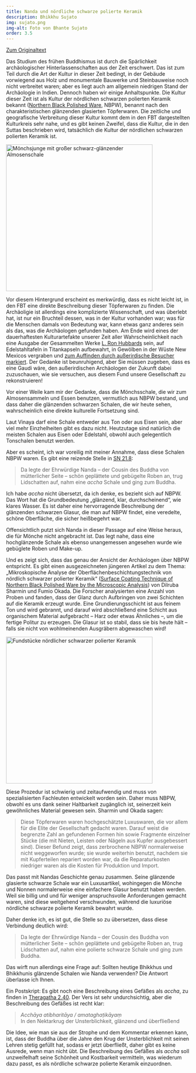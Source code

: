 ```yaml
---
title: Nanda und nördliche schwarze polierte Keramik
description: Bhikkhu Sujato
img: sujato.png
img-alt: Foto von Bhante Sujato
order: 3.5
---
```


[Zum Originaltext](https://discourse.suttacentral.net/t/nanda-and-northern-black-polished-ware/2919)

Das Studium des frühen Buddhismus ist durch die Spärlichkeit archäologischer Hinterlassenschaften aus der Zeit erschwert. Das ist zum Teil durch die Art der Kultur in dieser Zeit bedingt, in der Gebäude vorwiegend aus Holz und monumentale Bauwerke und Steinbauweise noch nicht verbreitet waren; aber es liegt auch am allgemein niedrigen Stand der Archäologie in Indien. Dennoch haben wir einige Anhaltspunkte. Die Kultur dieser Zeit ist als Kultur der nördlichen schwarzen polierten Keramik bekannt ([Northern Black Polished Ware](https://en.wikipedia.org/wiki/Northern_Black_Polished_Ware), NBPW), benannt nach den charakteristischen glänzenden glasierten Töpferwaren. Die zeitliche und geografische Verbreitung dieser Kultur kommt dem in den FBT dargestellten Kulturkreis sehr nahe, und es gibt keinen Zweifel, dass die Kultur, die in den Suttas beschrieben wird, tatsächlich die Kultur der nördlichen schwarzen polierten Keramik ist.

<a href="https://scdd.sfo2.cdn.digitaloceanspaces.com/uploads/original/2X/3/3f5b492c916af3aaefb8c0882bb2012b691e9899.jpg"><img height="400" alt="Mönchsjunge mit großer schwarz-glänzender Almosenschale" src="https://scdd.sfo2.cdn.digitaloceanspaces.com/uploads/original/2X/3/3f5b492c916af3aaefb8c0882bb2012b691e9899.jpg"></a>

Vor diesem Hintergrund erscheint es merkwürdig, dass es nicht leicht ist, in den FBT eine direkte Beschreibung dieser Töpferwaren zu finden. Die Archäoligie ist allerdings eine komplizierte Wissenschaft, und was überlebt hat, ist nur ein Bruchteil dessen, was in der Kultur vorhanden war; was für die Menschen damals von Bedeutung war, kann etwas ganz anderes sein als das, was die Archäologen gefunden haben. Am Ende wird eines der dauerhaftesten Kulturartefakte unserer Zeit aller Wahrscheinlichkeit nach eine Ausgabe der Gesammelten Werke [L. Ron Hubbards](https://de.wikipedia.org/wiki/L._Ron_Hubbard) sein, auf Edelstahltafeln in Titankapseln aufbewahrt, in Gewölben in der Wüste New Mexicos vergraben und [zum Auffinden durch außerirdische Besucher markiert](https://www.wikiwand.com/en/Trementina_Base). Der Gedanke ist beunruhigend, aber Sie müssen zugeben, dass es eine Gaudi wäre, den außerirdischen Archäologen der Zukunft dabei zuzuschauen, wie sie versuchen, aus diesem Fund unsere Gesellschaft zu rekonstruieren!

Vor einer Weile kam mir der Gedanke, dass die Mönchsschale, die wir zum Almosensammeln und Essen benutzen, vermutlich aus NBPW bestand, und dass daher die glänzenden schwarzen Schalen, die wir heute sehen, wahrscheinlich eine direkte kulturelle Fortsetzung sind.

Laut Vinaya darf eine Schale entweder aus Ton oder aus Eisen sein, aber viel mehr Einzhelheiten gibt es dazu nicht. Heutzutage sind natürlich die meisten Schalen aus Eisen oder Edelstahl, obwohl auch gelegentlich Tonschalen benutzt werden.

Aber es scheint, ich war voreilig mit meiner Annahme, dass diese Schalen NBPW waren.  Es gibt eine reizende Stelle in [SN 21.8](/suttas/#sn21.8/de/sabbamitta:0.1):

>Da legte der Ehrwürdige Nanda – der Cousin des Buddha von mütterlicher Seite – schön geplättete und gebügelte Roben an, trug Lidschatten auf, nahm eine *accha* Schale und ging zum Buddha.

Ich habe *accha* nicht übersetzt, da ich denke, es bezieht sich auf NBPW. Das Wort hat die Grundbedeutung „glänzend, klar, durchscheinend“, wie klares Wasser. Es ist daher eine hervorragende Beschreibung der glänzenden schwarzen Glasur, die man auf NBPW findet, eine veredelte, schöne Oberfläche, die sicher heißbegehrt war.

Offensichtlich putzt sich Nanda in dieser Passage auf eine Weise heraus, die für Mönche nicht angebracht ist. Das legt nahe, dass eine hochglänzende Schale als ebenso unangemessen angesehen wurde wie gebüglete Roben und Make-up.

Und es zeigt sich, dass das genau der Ansicht der Archäologen über NBPW entspricht. Es gibt einen ausgezeichneten jüngeren Artikel zu dem Thema: „Mikroskopische Analyse der Oberflächenbeschichtungstechnik von nördlich schwarzer polierter Keramik“ ([Surface Coating Technique of Northern Black Polished Ware by the Microscopic Analysis](http://www.ancient-asia-journal.com/articles/10.5334/aa.12305/)) von Dilruba Sharmin und Fumio Okada. Die Forscher analysierten eine Anzahl von Proben und fanden, dass der Glanz durch Aufbringen von zwei Schichten auf die Keramik erzeugt wurde.  Eine Grundierungsschicht ist aus feinem Ton und wird gebrannt, und darauf wird abschließend eine Schicht aus organischem Material aufgebracht – Harz oder etwas Ähnliches –, um die fertige Politur zu erzeugen. Die Glasur ist so stabil, dass sie bis heute hält – falls sie nicht von wohlmeinenden Ausgräbern abgewaschen wird!

<a title="Nördliche schwarze polierte Keramik, aus: Ancient Asia, https://www.ancient-asia-journal.com/articles/10.5334/aa.12305/" href="https://scdd.sfo2.cdn.digitaloceanspaces.com/uploads/original/2X/a/ae8cb8ce24dd195ef96dceaf119e63bb0c9f6854.jpg"><img height="400" alt="Fundstücke nördlicher schwarzer polierter Keramik" src="https://scdd.sfo2.cdn.digitaloceanspaces.com/uploads/original/2X/a/ae8cb8ce24dd195ef96dceaf119e63bb0c9f6854.jpg"></a>

Diese Prozedur ist schwierig und zeitaufwendig und muss von spezialisierten Fachleuten entwickelt worden sein. Daher muss NBPW, obwohl es uns dank seiner Haltbarkeit zugänglich ist, seinerzeit kein gewöhnliches Material gewesen sein. Sharmin und Okada sagen:

>Diese Töpferwaren waren hochgeschätzte Luxuswaren, die vor allem für die Elite der Gesellschaft gedacht waren. Darauf weist die begrenzte Zahl an gefundenen Formen hin sowie Fragmente einzelner Stücke (die mit Nieten, Leisten oder Nägeln aus Kupfer ausgebessert sind). Dieser Befund zeigt, dass zerbrochene NBPW normalerweise nicht weggeworfen wurde; sie wurde weiterhin benutzt, nachdem sie mit Kupferteilen repariert worden war, da die Reparaturkosten niedriger waren als die Kosten für Produktion und Import.

Das passt mit Nandas Geschichte genau zusammen. Seine glänzende glasierte schwarze Schale war ein Luxusartikel, wohingegen die Mönche und Nonnen normalerweise eine einfachere Glasur benutzt haben werden. Weil sie billig und und für weniger anspruchsvolle Anforderungen gemacht waren, sind diese weitgehend verschwunden, während die luxuriöse nördliche schwarze polierte Keramik bewahrt wurde.

Daher denke ich, es ist gut, die Stelle so zu übersetzen, dass diese Verbindung deutlich wird:

>Da legte der Ehrwürdige Nanda – der Cousin des Buddha von mütterlicher Seite – schön geplättete und gebügelte Roben an, trug Lidschatten auf, nahm eine polierte schwarze Schale und ging zum Buddha.

Das wirft nun allerdings eine Frage auf: Sollten heutige Bhikkhus und Bhikkhunis glänzende Schalen wie Nanda verwenden? Die Antwort überlasse ich Ihnen.

Ein Postskript: Es gibt noch eine Beschreibung eines Gefäßes als *accha*, zu finden in [Theragatha 2.40](/suttas/#thag2.40/de/sabbamitta:0.1). Der Vers ist sehr undurchsichtig, aber die Beschreibung des Gefäßes ist recht klar:

>*Acchāya atibharitāya / amataghaṭikāyaṃ*  
>In den Nektarkrug der Unsterblichkeit, glänzend und überfließend

Die Idee, wie man sie aus der Strophe und dem Kommentar erkennen kann, ist, dass der Buddha über die Jahre den Krug der Unsterblichkeit mit seinen Lehren stetig gefüllt hat, sodass er jetzt überfließt, daher gibt es keine Ausrede, wenn man nicht übt. Die Beschreibung des Gefäßes als *accha* soll unzweifelhaft seine Schönheit und Kostbarkeit vermitteln, was wiederum dazu passt, es als nördliche schwarze polierte Keramik einzuordnen.